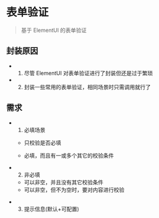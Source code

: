 # 表单验证

> 基于 ElementUI 的表单验证

## 封装原因

-   1. 尽管 ElementUI 对表单验证进行了封装但还是过于繁琐
-   2. 封装一些常用的表单验证，相同场景时只需调用就行了

## 需求

-   1. 必填场景

    -   只校验是否必填

    -   必填，而且有一或多个其它的校验条件

-   2. 非必填

    -   可以非空，并且没有其它校验条件
    -   可以非空，但不为空时，要对内容进行校验

*   3. 提示信息(默认+可配置)
